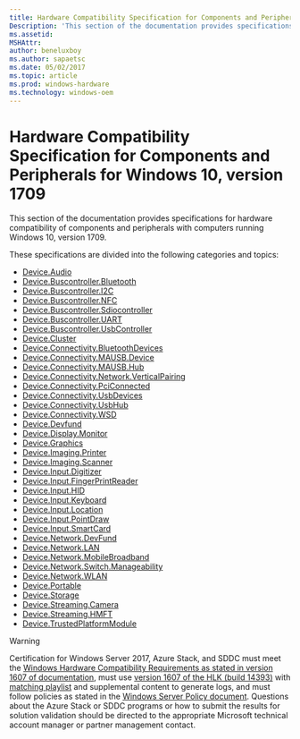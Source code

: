 ```yaml
---
title: Hardware Compatibility Specification for Components and Peripherals for Windows 10, version 1709
Description: 'This section of the documentation provides specifications for hardware compatibility of components and peripherals with computers running Windows 10, version 1709.'
ms.assetid: 
MSHAttr: 
author: beneluxboy
ms.author: sapaetsc
ms.date: 05/02/2017
ms.topic: article
ms.prod: windows-hardware
ms.technology: windows-oem
---
```


# Hardware Compatibility Specification for Components and Peripherals for Windows 10, version 1709

This section of the documentation provides specifications for hardware compatibility of components and peripherals with computers running Windows 10, version 1709.

These specifications are divided into the following categories and topics:

- [Device.Audio](device-audio.md)
- [Device.Buscontroller.Bluetooth](device-buscontroller-bluetooth.md)
- [Device.Buscontroller.I2C](device-buscontroller-i2c.md)
- [Device.Buscontroller.NFC](device-buscontroller-nfc.md)
- [Device.Buscontroller.Sdiocontroller](device-buscontroller-sdiocontroller.md)
- [Device.Buscontroller.UART](device-buscontroller-uart.md)
- [Device.Buscontroller.UsbController](device-buscontroller-usbcontroller.md)
- [Device.Cluster](device-cluster.md)
- [Device.Connectivity.BluetoothDevices](device-connectivity-bluetoothdevices.md)
- [Device.Connectivity.MAUSB.Device](device-connectivity-mausb-device.md)
- [Device.Connectivity.MAUSB.Hub](device-connectivity-mausb-hub.md)
- [Device.Connectivity.Network.VerticalPairing](device-connectivity-network-verticalpairing.md)
- [Device.Connectivity.PciConnected](device-connectivity-pciconnected.md)
- [Device.Connectivity.UsbDevices](device-connectivity-usbdevices.md)
- [Device.Connectivity.UsbHub](device-connectivity-usbhub.md)
- [Device.Connectivity.WSD](device-connectivity-wsd.md)
- [Device.Devfund](device-devfund.md)
- [Device.Display.Monitor](device-display-monitor.md)
- [Device.Graphics](device-graphics.md)
- [Device.Imaging.Printer](device-imaging-printer.md)
- [Device.Imaging.Scanner](device-imaging-scanner.md)
- [Device.Input.Digitizer](device-input-digitizer.md)
- [Device.Input.FingerPrintReader](device-input-fingerprintreader.md)
- [Device.Input.HID](device-input-hid.md)
- [Device.Input.Keyboard](device-input-keyboard.md)
- [Device.Input.Location](device-input-location.md)
- [Device.Input.PointDraw](device-input-pointdraw.md)
- [Device.Input.SmartCard](device-input-smartcard.md)
- [Device.Network.DevFund](device-network-devfund.md)
- [Device.Network.LAN](device-network-lan.md)
- [Device.Network.MobileBroadband](device-network-mobilebroadband.md)
- [Device.Network.Switch.Manageability](device-network-switch-manageability.md)
- [Device.Network.WLAN](device-network-wlan.md)
- [Device.Portable](device-portable.md)
- [Device.Storage](device-storage.md)
- [Device.Streaming.Camera](device-streaming-camera.md)
- [Device.Streaming.HMFT](device-streaming-hmft.md)
- [Device.TrustedPlatformModule](device-trustedplatformmodule.md)

> [!WARNING]
> Certification for Windows Server 2017, Azure Stack, and SDDC must meet the [Windows Hardware Compatibility Requirements as stated in version 1607 of documentation](https://docs.microsoft.com/en-us/windows-hardware/design/compatibility/), must use [version 1607 of the HLK (build 14393)](https://go.microsoft.com/fwlink/p/?LinkID=404112) with [matching playlist](http://aka.ms/hlkplaylist) and supplemental content to generate logs, and must follow policies as stated in the [Windows Server Policy document](https://go.microsoft.com/fwlink/p/?linkid=834831). Questions about the Azure Stack or SDDC programs or how to submit the results for solution validation should be directed to the appropriate Microsoft technical account manager or partner management contact.
